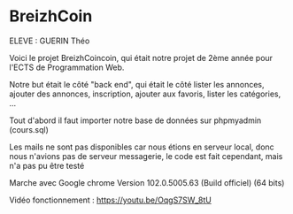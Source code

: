 # BreizhCoin

ELEVE : GUERIN Théo 

Voici le projet BreizhCoincoin, qui était notre projet de 2ème année pour l'ECTS de Programmation Web.

Notre but était le côté "back end", qui était le côté lister les annonces, ajouter des annonces, inscription, ajouter aux favoris, lister les catégories, ... 

Tout d'abord il faut importer notre base de données sur phpmyadmin (cours.sql)

Les mails ne sont pas disponibles car nous étions en serveur local, donc nous n'avions pas de serveur messagerie,
le code est fait cependant, mais n'a pas pu être testé


Marche avec Google chrome Version 102.0.5005.63 (Build officiel) (64 bits)

Vidéo fonctionnement : https://youtu.be/OqgS7SW_8tU
